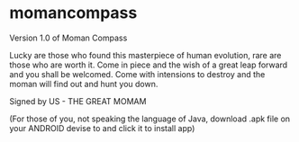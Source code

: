 # momancompass
Version 1.0 of Moman Compass

Lucky are those who found this masterpiece of human evolution, rare are those who are worth it.
Come in piece and the wish of a great leap forward and you shall be welcomed.
Come with intensions to destroy and the moman will find out and hunt you down.

Signed by US - THE GREAT MOMAM

(For those of you, not speaking the language of Java, download .apk file on your ANDROID devise to and click it to install app)
